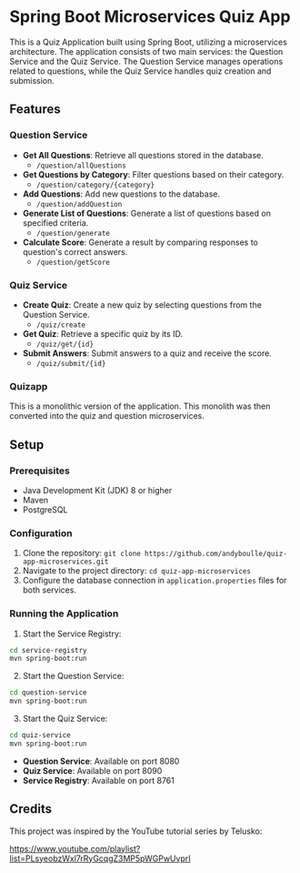 # Spring Boot Microservices Quiz App

This is a Quiz Application built using Spring Boot, utilizing a microservices architecture. The application consists of two main services: the Question Service and the Quiz Service. The Question Service manages operations related to questions, while the Quiz Service handles quiz creation and submission.

## Features

### Question Service

- **Get All Questions**: Retrieve all questions stored in the database.
  -  ```/question/allQuestions```
- **Get Questions by Category**: Filter questions based on their category.
  -  ```/question/category/{category}```
- **Add Questions**: Add new questions to the database.
  -  ```/question/addQuestion```
- **Generate List of Questions**: Generate a list of questions based on specified criteria.
  -  ```/question/generate```
- **Calculate Score**: Generate a result by comparing responses to question's correct answers.
  -  ```/question/getScore```

### Quiz Service

- **Create Quiz**: Create a new quiz by selecting questions from the Question Service.
  - ```/quiz/create```
- **Get Quiz**: Retrieve a specific quiz by its ID.
  - ```/quiz/get/{id}```
- **Submit Answers**: Submit answers to a quiz and receive the score.
  - ```/quiz/submit/{id}```

### Quizapp
This is a monolithic version of the application. This monolith was then converted into the quiz and question microservices.

## Setup

### Prerequisites

- Java Development Kit (JDK) 8 or higher
- Maven
- PostgreSQL

### Configuration

1. Clone the repository: `git clone https://github.com/andyboulle/quiz-app-microservices.git`
2. Navigate to the project directory: `cd quiz-app-microservices`
3. Configure the database connection in `application.properties` files for both services.

### Running the Application

1. Start the Service Registry:
```bash
cd service-registry
mvn spring-boot:run
```
2. Start the Question Service:
```bash
cd question-service
mvn spring-boot:run
```
3. Start the Quiz Service:
```bash
cd quiz-service
mvn spring-boot:run
```

- **Question Service**: Available on port 8080
- **Quiz Service**: Available on port 8090
- **Service Registry**: Available on port 8761

## Credits

This project was inspired by the YouTube tutorial series by Telusko: 

https://www.youtube.com/playlist?list=PLsyeobzWxl7rRyGcqgZ3MP5pWGPwUvprI

